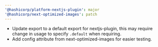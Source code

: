 ```yaml
---
'@hashicorp/platform-nextjs-plugin': major
'@hashicorp/next-optimized-images': patch
---
```


- Update export to a default export for nextjs-plugin, this may require change in usage to specify `.default` when requiring.
- Add config attribute from next-optimized-images for easier testing.
